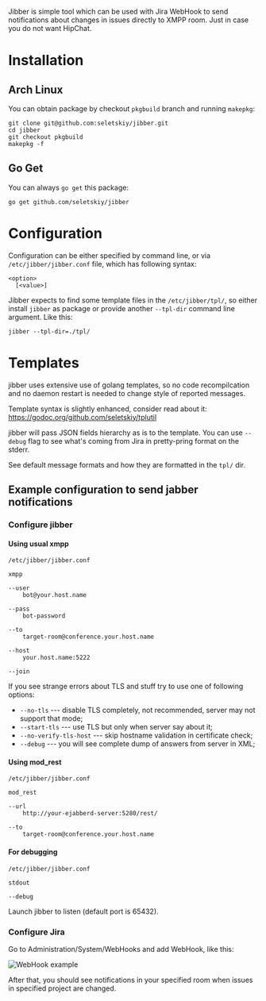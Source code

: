 Jibber is simple tool which can be used with Jira WebHook to send
notifications about changes in issues directly to XMPP room. Just in case
you do not want HipChat.

Installation
============

Arch Linux
----------

You can obtain package by checkout `pkgbuild` branch and running `makepkg`:

```
git clone git@github.com:seletskiy/jibber.git
cd jibber
git checkout pkgbuild
makepkg -f
```

Go Get
------

You can always `go get` this package:

```
go get github.com/seletskiy/jibber
```

Configuration
=============

Configuration can be either specified by command line, or via
`/etc/jibber/jibber.conf` file, which has following syntax:

```
<option>
  [<value>]
```

Jibber expects to find some template files in the `/etc/jibber/tpl/`, so
either install `jibber` as package or provide another `--tpl-dir` command
line argument. Like this:

```
jibber --tpl-dir=./tpl/
```

Templates
=========

jibber uses extensive use of golang templates, so no code recompilcation and
no daemon restart is needed to change style of reported messages.

Template syntax is slightly enhanced, consider read about it:
https://godoc.org/github.com/seletskiy/tplutil

jibber will pass JSON fields hierarchy as is to the template. You
can use `--debug` flag to see what's coming from Jira in pretty-pring format
on the stderr.

See default message formats and how they are formatted in the `tpl/` dir.

Example configuration to send jabber notifications
---------------------------------------------------

### Configure jibber
#### Using usual xmpp

`/etc/jibber/jibber.conf`

```
xmpp

--user
    bot@your.host.name

--pass
    bot-password

--to
    target-room@conference.your.host.name

--host
    your.host.name:5222

--join
```

If you see strange errors about TLS and stuff try to use one of following
options:

* `--no-tls` --- disable TLS completely, not recommended, server may not
support that mode;
* `--start-tls` --- use TLS but only when server say about it;
* `--no-verify-tls-host` --- skip hostname validation in certificate check;
* `--debug` --- you will see complete dump of answers from server in XML;

#### Using mod_rest

`/etc/jibber/jibber.conf`

```
mod_rest

--url
    http://your-ejabberd-server:5280/rest/

--to
    target-room@conference.your.host.name
```

#### For debugging

`/etc/jibber/jibber.conf`

```
stdout

--debug
```

Launch jibber to listen (default port is 65432).

### Configure Jira

Go to Administration/System/WebHooks and add WebHook, like this:

![WebHook example](https://cloud.githubusercontent.com/assets/674812/4693573/ea51b96c-57a1-11e4-9f4f-6ea45f4a749e.png)

After that, you should see notifications in your specified room when issues in
specified project are changed.
